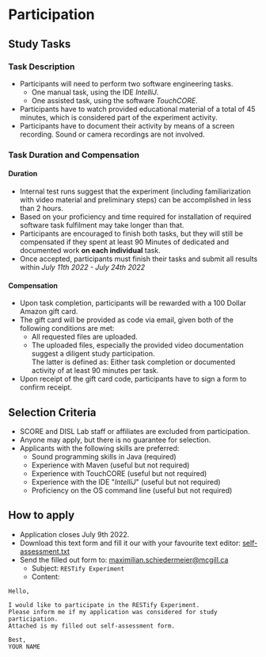 # Participation

## Study Tasks

### Task Description

 * Participants will need to perform two software engineering tasks. 
    * One manual task, using the IDE *IntelliJ*.
    * One assisted task, using the software *TouchCORE*.
 * Participants have to watch provided educational material of a total of 45 minutes, which is considered part of the experiment activity.
 * Participants have to document their activity by means of a screen recording. Sound or camera recordings are not involved.

### Task Duration and Compensation

#### Duration

 * Internal test runs suggest that the experiment (including familiarization with video material and preliminary steps) can be accomplished in less than 2 hours.
 * Based on your proficiency and time required for installation of required software task fulfilment may take longer than that.
 * Participants are encouraged to finish both tasks, but they will still be compensated if they spent at least 90 Minutes of dedicated and documented work **on each individual** task.
 * Once accepted, participants must finish their tasks and submit all results within *July 11th 2022 - July 24th 2022*

#### Compensation

 * Upon task completion, participants will be rewarded with a 100 Dollar Amazon gift card.
 * The gift card will be provided as code via email, given both of the following conditions are met:
    * All requested files are uploaded.
    * The uploaded files, especially the provided video documentation suggest a diligent study participation.  
The latter is defined as: Either task completion or documented activity of at least 90 minutes per task. 
 * Upon receipt of the gift card code, participants have to sign a form to confirm receipt.

## Selection Criteria

 * SCORE and DISL Lab staff or affiliates are excluded from participation.
 * Anyone may apply, but there is no guarantee for selection.
 * Applicants with the following skills are preferred:
    * Sound programming skills in Java (required)
    * Experience with Maven (useful but not required)
    * Experience with TouchCORE (useful but not required)
    * Experience with the IDE "*IntelliJ*" (useful but not required)
    * Proficiency on the OS command line (useful but not required)

## How to apply

 * Application closes July 9th 2022.
 * Download this text form and fill it our with your favourite text editor: <a href=../self-assessment.txt download>self-assessment.txt</a>
 * Send the filled out form to: <a href="mailto:maximilian.schiedermeier@mcgill.ca?subject=RESTify Experiment&body=Hello,%0D%0A
%0D%0A
I would like to participate in the RESTify Experiment.%0D%0A
Please inform me if my application was considered for study participation.%0D%0AAttached is my filled out self-assessment form.%0D%0A
%0D%0A
Best,%0D%0A
YOUR NAME">maximilian.schiedermeier@mcgill.ca</a>
    * Subject: ```RESTify Experiment```
    * Content:  
```
Hello,

I would like to participate in the RESTify Experiment.
Please inform me if my application was considered for study participation.
Attached is my filled out self-assessment form.

Best,
YOUR NAME
```
